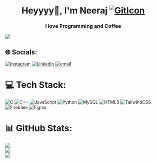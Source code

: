 <h1 align="center">Heyyyy👋, I'm Neeraj  <a href="https://github.com/Bojji3487"><img src="https://skillicons.dev/icons?i=github&perline=1" alt="GitIcon" /></a></h1>
<h3 align="center">I love Programming and Coffee</h3>
<img align="center" src="https://img.freepik.com/free-vector/team-mobile-web-app-development_107791-12795.jpg?t=st=1744119916~exp=1744123516~hmac=894abec5f434032a9dc86c706265f3f10a44e999ae2ec36482152d0b8a9d28ab&w=826">

## 🌐 Socials:
[![Instagram](https://img.shields.io/badge/Instagram-%23E4405F.svg?logo=Instagram&logoColor=white)](https://instagram.com/neeraj.apk._) [![LinkedIn](https://img.shields.io/badge/LinkedIn-%230077B5.svg?logo=linkedin&logoColor=white)](https://www.linkedin.com/in/neeraj-narnolia-currently-learning-python-396804222/) [![email](https://img.shields.io/badge/Email-D14836?logo=gmail&logoColor=white)](mailto:neerajnarn2016@gmail.com) 

# 💻 Tech Stack:
![C](https://img.shields.io/badge/c-%2300599C.svg?style=for-the-badge&logo=c&logoColor=white) ![C++](https://img.shields.io/badge/c++-%2300599C.svg?style=for-the-badge&logo=c%2B%2B&logoColor=white) ![JavaScript](https://img.shields.io/badge/javascript-%23323330.svg?style=for-the-badge&logo=javascript&logoColor=%23F7DF1E) ![Python](https://img.shields.io/badge/python-3670A0?style=for-the-badge&logo=python&logoColor=ffdd54) ![MySQL](https://img.shields.io/badge/mysql-4479A1.svg?style=for-the-badge&logo=mysql&logoColor=white)  ![HTML5](https://img.shields.io/badge/html5-%23E34F26.svg?style=for-the-badge&logo=html5&logoColor=white) ![TailwindCSS](https://img.shields.io/badge/tailwindcss-%2338B2AC.svg?style=for-the-badge&logo=tailwind-css&logoColor=white)    ![Firebase](https://img.shields.io/badge/firebase-%23039BE5.svg?style=for-the-badge&logo=firebase)  ![Figma](https://img.shields.io/badge/figma-%23F24E1E.svg?style=for-the-badge&logo=figma&logoColor=white)
# 📊 GitHub Stats:
![](https://github-readme-stats.vercel.app/api?username=bojji3487&theme=dark&hide_border=false&include_all_commits=false&count_private=false)<br/>
![](https://nirzak-streak-stats.vercel.app/?user=bojji3487&theme=dark&hide_border=false)<br/>
![](https://github-readme-stats.vercel.app/api/top-langs/?username=bojji3487&theme=dark&hide_border=false&include_all_commits=false&count_private=false&layout=compact)

